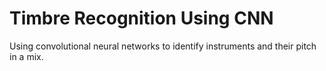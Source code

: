 # Timbre Recognition Using CNN
Using convolutional neural networks to identify instruments and their pitch in a mix.
